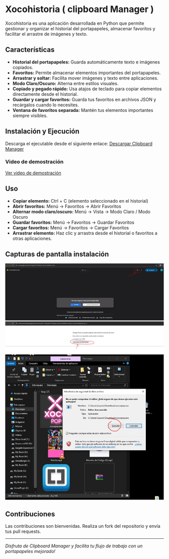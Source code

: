 
# Xocohistoria ( clipboard Manager )

Xocohistoria es una aplicación desarrollada en Python que permite gestionar y organizar el historial del portapapeles, almacenar favoritos y facilitar el arrastre de imágenes y texto.

## Características
- **Historial del portapapeles:** Guarda automáticamente texto e imágenes copiados.
- **Favoritos:** Permite almacenar elementos importantes del portapapeles.
- **Arrastrar y soltar:** Facilita mover imágenes y texto entre aplicaciones.
- **Modo Claro/Oscuro:** Alterna entre estilos visuales.
- **Copiado y pegado rápido:** Usa atajos de teclado para copiar elementos directamente desde el historial.
- **Guardar y cargar favoritos:** Guarda tus favoritos en archivos JSON y recárgalos cuando lo necesites.
- **Ventana de favoritos separada:** Mantén tus elementos importantes siempre visibles.





## Instalación y Ejecución
 Descarga el ejecutable desde el siguiente enlace:
   [Descargar Clipboard Manager](https://drive.google.com/file/d/1Gn51XQqtvHl5q9_2TJWYGmyJnxgY2jji/view?usp=sharing)
   
### Video de demostración
[Ver video de demostración]([https://www.youtube.com/watch?v=i-6FQpiGJdk&t=2s](https://www.youtube.com/watch?v=nRVUxPljAbw))   


## Uso
- **Copiar elemento:** Ctrl + C (elemento seleccionado en el historial)
- **Abrir favoritos:** Menú → Favoritos → Abrir Favoritos
- **Alternar modo claro/oscuro:** Menú → Vista → Modo Claro / Modo Oscuro
- **Guardar favoritos:** Menú → Favoritos → Guardar Favoritos
- **Cargar favoritos:** Menú → Favoritos → Cargar Favoritos
- **Arrastrar elemento:** Haz clic y arrastra desde el historial o favoritos a otras aplicaciones.



## Capturas de pantalla instalación
![Xocopop en acción](Descargar.JPG)
![Xocopop en acción](Descargar1.JPG)
![Xocopop en acción](Descarga3.JPG)

## Contribuciones
Las contribuciones son bienvenidas. Realiza un fork del repositorio y envía tus pull requests.



---

_Disfruta de Clipboard Manager y facilita tu flujo de trabajo con un portapapeles mejorado!_
